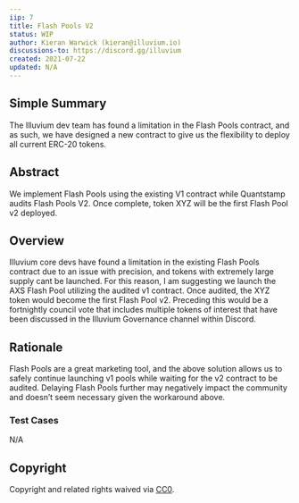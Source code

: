 ```yaml
---
iip: 7
title: Flash Pools V2
status: WIP
author: Kieran Warwick (kieran@illuvium.io)
discussions-to: https://discord.gg/illuvium
created: 2021-07-22
updated: N/A
---
```


## Simple Summary
The Illuvium dev team has found a limitation in the Flash Pools contract, and as
such, we have designed a new contract to give us the flexibility to deploy all current
ERC-20 tokens.

## Abstract 
We implement Flash Pools using the existing V1 contract while Quantstamp audits
Flash Pools V2. Once complete, token XYZ will be the first Flash Pool v2 deployed.

## Overview
Illuvium core devs have found a limitation in the existing Flash Pools contract due to
an issue with precision, and tokens with extremely large supply cant be launched.
For this reason, I am suggesting we launch the AXS Flash Pool utilizing the audited
v1 contract. Once audited, the XYZ token would become the first Flash Pool v2.
Preceding this would be a fortnightly council vote that includes multiple tokens of
interest that have been discussed in the Illuvium Governance channel within Discord.
 
## Rationale
Flash Pools are a great marketing tool, and the above solution allows us to safely
continue launching v1 pools while waiting for the v2 contract to be audited. Delaying
Flash Pools further may negatively impact the community and doesn’t seem
necessary given the workaround above.

### Test Cases
N/A

## Copyright
Copyright and related rights waived via [CC0](https://creativecommons.org/publicdomain/zero/1.0/).
